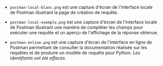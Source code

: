 - `postman-local-blanc.png` est une capture d'écran de l'interface locale de Postman illustrant la page de création de requête. 

- `postman-local-exemple.png` est une capture d'écran de l'interface locale de Postman illustrant une manière de compléter les champs pour exécuter une requête et un aperçu de l'affichage de la réponse obtenue. 

- `postman-online.png` est une capture d'écran de l'interface en ligne de Postman permettant de consulter la documentation réalisée sur les requêtes et de produire un modèle de requête pour Python. *Les identifiants ont été effacés*. 
